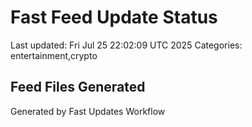 # Fast Feed Update Status
Last updated: Fri Jul 25 22:02:09 UTC 2025
Categories: entertainment,crypto

## Feed Files Generated

Generated by Fast Updates Workflow
